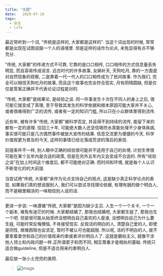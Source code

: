 ```yaml
---
title: "无题"
date:   2020-07-18
tags:
  - 杂文
  - life
---
```



最近常听到一个词, "传统是这样的, 大家都是这样的".
当这个词出现的时候, 常常都是出现在试图说服一个人的语境里. 但是这样的话作为论点, 未免显得有点不够充分.

"传统, 大家都"的传递方式不可靠, 它靠的是口口相传, 口口相传的方式信息量丢失明显, 而且容易传成谣言. 远古时代的许多故事, 女娲补天, 天狗吃月, 靠的一方面是对自然现象的观察, 二是靠着一代一代人的口口相传成为了民间故事. 作为我们, 完全可以相信天狗吃月的故事, 而且这个故事也完全符合现实, 月有阴晴圆缺, 但是仅仅是答案正确并不代表论证过程是对的.

"传统, 大家都"是结果论, 是经验之谈. 同一件事发生十次在不同人的身上之后, 很可能它就变成了真理, 至于导致其发生的科学依据和根本原因可能大家并不关心, 或者很难得到广泛的流传, 或者有一定的知识门槛, 所以只在小众群体里得到流传.

近些年, 被有许多"传统, 大家都"被科学否定, 并且得不到持续的流传, 能留下来的都有一定的道理. 往回三十年, 可能绝大数人还坚信喝符水真能处理不少身体疾病, 事实很可能只是几次偶然事件被放大宣传的结果. 信息交流更为便捷的今天, 科学价值观更为普及的今天, 这样的事情已经沦落成荒谬的落后的表现.

前提条件不一样, 别人眼中正确的经验很可能并不适用于自己的处境. 计划生育很可能在某个五年内是合适的政策, 但是在另外五年内又会变成不合适的. 所有"经验之谈"在加上时间这个维度后, 都不可能绝对正确. 而时间和环境, 就是每个人认识不断变化的的大前提.

当尝试用"传统, 大家都"来作为论点支持自己的观点, 这是缺少真正科学论点的表现. 如果我们真的想说服别人, 我们可以尝试寻找理论依据, 有理有据的做个明白人, 而不是糊里糊涂的一味相信别人说的话.

-----

更进一步说:
一味遵循"传统, 大家都"是因为缺少主见. 人生一个一个关卡, 一个一个副本, 难免有迷茫的时候. 大家都结婚了, 那我也结婚吧, 大家都生娃了, 那我也生一个吧. 但是很可能从始至终没想明白自己喜欢的人是谁, 没想明白自己为什么要生娃, 可能时常反悔懊恼, 不肯接受现实. 反观活的明白的人, 清楚自己爱的人, 即使是同性, 艰难困阻也会坚定, 暂时不被认可也能超脱.
所以呢, 活的不明白的人, 就不要拿着普世和自己的价值观来约束或者评价明白人了. 这就是霸权主义, 就像干涉他人领土和内政问题一样.正所谓君子和而不同, 相互尊重才是相处的基础.
传统只适合做guideline, 但是不适合用来约束明白人.

最后放一张小土兜兜的美照.

> ![Image](/2020-07-18-untitled-in-chinese/pic1.jpeg)
